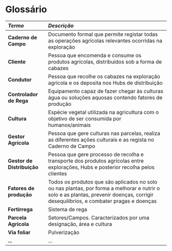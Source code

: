 # Glossário

| **_Termo_**                | **_Descrição_**                                                                                                                                                                       |
| :------------------------- | :------------------------------------------------------------------------------------------------------------------------------------------------------------------------------------ |
| **Caderno de Campo**       | Documento formal que permite registar todas as operações agrícolas relevantes ocorridas na exploração                                                                                 |
| **Cliente**                | Pessoa que encomenda e consume os produtos agrícolas, distribuídos sob a forma de cabazes                                                                                             |
| **Condutor**               | Pessoa que recolhe os cabazes na exploração agrícola e os deposita nos Hubs de distribuição                                                                                           |
| **Controlador de Rega**    | Equipamento capaz de fazer chegar às culturas água ou soluções aquosas contendo fatores de produção                                                                                   |
| **Cultura**                | Espécie vegetal utilizada na agricultura com o objetivo de ser consumida por humanos/animais                                                                                          |
| **Gestor Agrícola**        | Pessoa que gere culturas nas parcelas, realiza as diferentes ações culturais e as regista no Caderno de Campo                                                                         |
| **Gestor de Distribuição** | Pessoa que gere processo de recolha e transporte dos produtos agrícolas entre explorações, Hubs e posterior recolha pelos clientes                                                    |
| **Fatores de produção**    | Todos os produtos que são aplicados no solo ou nas plantas, por forma a melhorar e nutrir o solo e as plantas, prevenir doenças, corrigir desequilíbrios, e combater pragas e doenças |
| **Fertirrega**             | Sistema de rega                                                                                                                                                                       |
| **Parcela Agrícola**       | Setores/Campos. Caracterizados por uma designação, área e cultura                                                                                                                     |
| **Via foliar**             | Pulverização                                                                                                                                                                          |
| **...**                    | ...                                                                                                                                                                                   |
